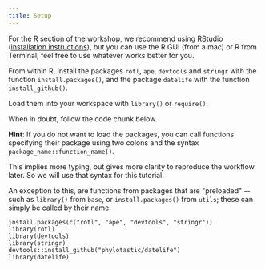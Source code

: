 ```yaml
---
title: Setup
---
```


For the R section of the workshop, we recommend using RStudio ([installation instructions](https://opentreeoflife.github.io/SSBworkshop/#setup)), but you can use the R GUI (from a mac) or R from Terminal; feel free to use whatever works better for you.

From within R, install the packages `rotl`, `ape`, `devtools` and `stringr` with the function `install.packages()`,
and the package `datelife` with the function `install_github()`.

Load them into your workspace with `library()` or `require()`.

When in doubt, follow the code chunk below.

**Hint**:
If you do not want to load the packages, you can call functions specifying their package using two colons and the syntax `package_name::function_name()`.

This implies more typing, but gives more clarity to reproduce the workflow later. So we will use that syntax for this tutorial.

An exception to this, are functions from packages that are "preloaded" --such as `library()` from `base`, or `install.packages()` from `utils`; these can simply be called by their name.


```{r}
install.packages(c("rotl", "ape", "devtools", "stringr"))
library(rotl)
library(devtools)
library(stringr)
devtools::install_github("phylotastic/datelife")
library(datelife)
```
